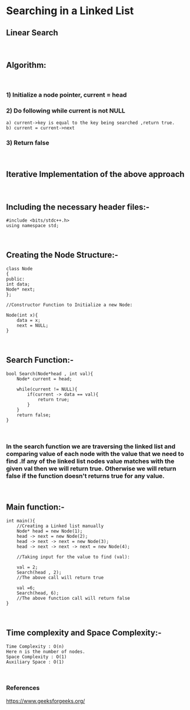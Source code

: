# Searching  in a Linked List

## **Linear Search**

</br>

## **Algorithm:**

</br>

### 1) Initialize a node pointer, current = head

### 2) Do following while current is not NULL

    a) current->key is equal to the key being searched ,return true.
    b) current = current->next

### 3) Return false

</br>

## **Iterative Implementation of the above approach**

</br>

## Including the necessary header files:-

    #include <bits/stdc++.h>
    using namespace std; 

</br>

## Creating the Node Structure:-

    class Node 
    { 
    public:
    int data; 
    Node* next; 
    }; 

    //Constructor Function to Initialize a new Node:

    Node(int x){
        data = x;
        next = NULL;
    }

</br>

## Search Function:-

    bool Search(Node*head , int val){
        Node* current = head;

        while(current != NULL){
            if(current -> data == val){
                return true;
            }
        }
        return false;
    }

</br>

### In the search function we are traversing the linked list and comparing value of each node with the value that we need to find .If any of the linked list nodes value matches with the given val then we will return true. Otherwise we will return false if the function doesn't returns true for any value.

</br>

## Main function:-

    int main(){
        //Creating a Linked list manually
        Node* head = new Node(1);
        head -> next = new Node(2);
        head -> next -> next = new Node(3);
        head -> next -> next -> next = new Node(4);

        //Taking input for the value to find (val):

        val = 2;
        Search(head , 2);
        //The above call will return true

        val =6;
        Search(head, 6);
        //The above function call will return false
    }

</br>

## Time complexity and Space Complexity:-

    Time Complexity : O(n)
    Here n is the number of nodes. 
    Space Complexity : O(1)
    Auxiliary Space : O(1)

</br>

### References

https://www.geeksforgeeks.org/ 

<br>

